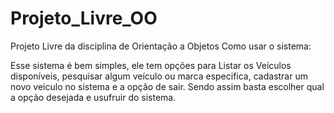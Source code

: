 # Projeto_Livre_OO
Projeto Livre da disciplina de Orientação a Objetos
Como usar o sistema:
     
   Esse sistema é bem simples, ele tem opções para Listar os Veículos disponíveis, pesquisar algum veículo ou marca especifica, cadastrar um novo veiculo no sistema e a opção de sair. Sendo assim basta escolher qual a opção desejada e usufruir do sistema.
